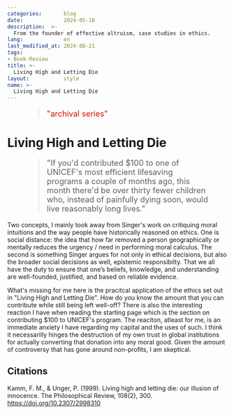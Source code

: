 ```yaml
---
categories:       blog
date:             2024-05-18
description:  >-
  From the founder of effective altruism, case studies in ethics.
lang:             en
last_modified_at: 2024-08-21
tags:
- Book-Review
title: >-
  Living High and Letting Die
layout:           style
name: >-
  Living High and Letting Die
---
```


<figure class="container-lg" style="padding: 0;">
    <blockquote class="blockquote" style="font-size: 18px;">
    <p style="color: #D21404;">"archival series"</p>
    </blockquote>
</figure>

# Living High and Letting Die

<figure class="container-lg" style="padding: 0;">
    <blockquote class="blockquote" style="font-size: 18px;">
    <p>"If you'd contributed $100 to one of UNICEF's most efficient lifesaving programs a couple of months ago, this month there'd be over thirty fewer children who, instead of painfully dying soon, would live reasonably long lives."</p>
    </blockquote>
</figure>

Two concepts, I mainly took away from Singer's work on critiquing moral intuitions and the way people have historically reasoned on ethics. One is social distance: the idea that how far removed a person geographically or mentally reduces the urgency / need in performing moral calculus. The second is something Singer argues for not only in ethical decisions, but also the broader social decisions as well, epistemic responsibilty. That we all have the duty to ensure that one’s beliefs, knowledge, and understanding are well-founded, justified, and based on reliable evidence.

What's missing for me here is the pracitcal application of the ethics set out in "Living High and Letting Die". How do you know the amount that you can contribute while still being left well-off? There is also the interesting reaction I have when reading the starting page which is the section on contributing $100 to UNICEF's program. The reaciton, atleast for me, is an immediate anxiety I have regarding my capital and the uses of such. I think it necessarilly hinges the destruction of my own trust in global institutions for actually converting that donation into any moral good. Given the amount of controversy that has gone around non-profits, I am skeptical.

## Citations

Kamm, F. M., & Unger, P. (1999). Living high and letting die: our illusion of innocence. The Philosophical Review, 108(2), 300. https://doi.org/10.2307/2998310